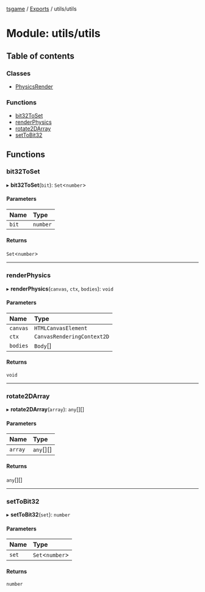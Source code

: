 [tsgame](../README.md) / [Exports](../modules.md) / utils/utils

# Module: utils/utils

## Table of contents

### Classes

- [PhysicsRender](../classes/utils_utils.PhysicsRender.md)

### Functions

- [bit32ToSet](utils_utils.md#bit32toset)
- [renderPhysics](utils_utils.md#renderphysics)
- [rotate2DArray](utils_utils.md#rotate2darray)
- [setToBit32](utils_utils.md#settobit32)

## Functions

### bit32ToSet

▸ **bit32ToSet**(`bit`): `Set`<`number`\>

#### Parameters

| Name | Type |
| :------ | :------ |
| `bit` | `number` |

#### Returns

`Set`<`number`\>

___

### renderPhysics

▸ **renderPhysics**(`canvas`, `ctx`, `bodies`): `void`

#### Parameters

| Name | Type |
| :------ | :------ |
| `canvas` | `HTMLCanvasElement` |
| `ctx` | `CanvasRenderingContext2D` |
| `bodies` | `Body`[] |

#### Returns

`void`

___

### rotate2DArray

▸ **rotate2DArray**(`array`): `any`[][]

#### Parameters

| Name | Type |
| :------ | :------ |
| `array` | `any`[][] |

#### Returns

`any`[][]

___

### setToBit32

▸ **setToBit32**(`set`): `number`

#### Parameters

| Name | Type |
| :------ | :------ |
| `set` | `Set`<`number`\> |

#### Returns

`number`
